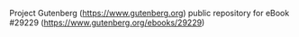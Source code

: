 Project Gutenberg (https://www.gutenberg.org) public repository for eBook #29229 (https://www.gutenberg.org/ebooks/29229)
